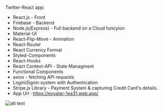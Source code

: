 Twitter-React app:

* React.js - Front
* Firebase - Backend
* Node.js(Express) - Full backend on a Cloud funcyion
* Material-UI
* React-Flip-Move - Animation
* React-Router
* React Currency Format
* Styled-Components
* React-Hooks
* React Context-API - State Managment
* Functional Components
* axios - fetching API requests
* Login\Signin system with Authentication
* Stripe.js Library - Payment System & capturing Credit Card's details.
* App Url : https://evyatar-1ea31.web.app/

![alt text]()
